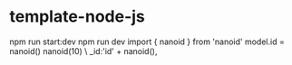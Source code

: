 # template-node-js

npm run start:dev
npm run dev
import { nanoid } from 'nanoid'
model.id = nanoid()
nanoid(10)
\ \_id:'id' + nanoid(),
